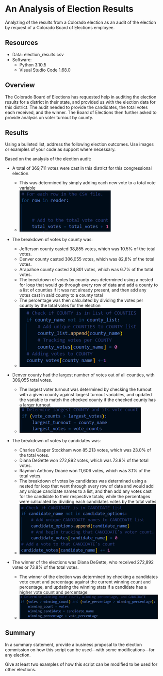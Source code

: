 # An Analysis of Election Results

Analyzing of the results from a Colorado election as an audit of the election by request of a Colorado Board of Elections employee.

## Resources

- Data: election_results.csv
- Software:
  - Python 3.10.5
  - Visual Studio Code 1.68.0

## Overview

The Colorado Board of Elections has requested help in auditing the election results for a district in their state, and provided us with the election data for this district. The audit needed to provide the candidates, the total votes each received, and the winner. The Board of Elections then further asked to provide analysis on voter turnout by county.

## Results

Using a bulleted list, address the following election outcomes. Use images or examples of your code as support where necessary.

Based on the analysis of the election audit:

- A total of 369,711 votes were cast in this district for this congressional election.
  - This was determined by simply adding each new vote to a total vote variable
  - <img src=https://github.com/bradleywb426/election-analysis/blob/main/Resources/code_2.png width="300">

- The breakdown of votes by county was:
  - Jefferson county casted 38,855 votes, which was 10.5% of the total votes.
  - Denver county casted 306,055 votes, which was 82,8% of the total votes.
  - Arapahoe county casted 24,801 votes, which was 6.7% of the total votes.
   - The breakdown of votes by county was determined using a nested for loop that would go through every row of data and add a county to a list of counties if it was not already present, and then add any votes cast in said county to a county total
   - The percentage was then calculated by dividing the votes per county by the total votes for the election
   - <img src=https://github.com/bradleywb426/election-analysis/blob/main/Resources/code_1.png width="400">

- Denver county had the largest number of votes out of all counties, with 306,055 total votes.
  - The largest voter turnout was determined by checking the turnout with a given county against largest turnout variables, and updated the variable to match the checked county if the checked county has a larger turnout
  - <img src=https://github.com/bradleywb426/election-analysis/blob/main/Resources/code_3.png width="400">

- The breakdown of votes by candidates was:
  - Charles Casper Stockham won 85,213 votes, which was 23.0% of the total votes.
  - Diana DeGette won 272,892 votes, which was 73.8% of the total votes.
  - Raymon Anthony Doane won 11,606 votes, which was 3.1% of the total votes.
  - The breakdown of votes by candidates was determined using a nested for loop that went through every row of data and would add any unique candidate names to a list, and then add any votes cast for the candidate to their respective totals; while the percentages were calculated by dividing each candidates votes by the total votes
  - <img src=https://github.com/bradleywb426/election-analysis/blob/main/Resources/code_4.png width="450">

- The winner of the elections was Diana DeGette, who received 272,892 votes or 73.8% of the total votes.
  - The winner of the election was determined by checking a candidates vote count and percentage against the current winning count and percentage, and updating the winning stats if a candidate has a higher vote count and percentage
  - <img src=https://github.com/bradleywb426/election-analysis/blob/main/Resources/code_5.png width="600">

## Summary

In a summary statement, provide a business proposal to the election commission on how this script can be used—with some modifications—for any election. 

Give at least two examples of how this script can be modified to be used for other elections.
